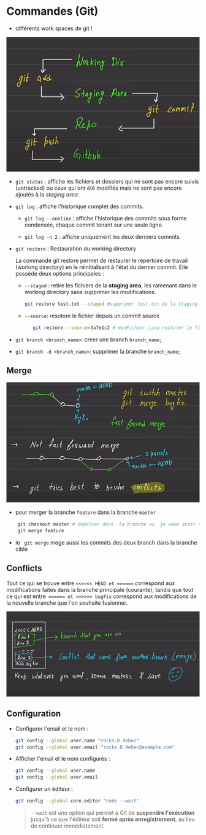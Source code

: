 # Commandes   (Git)
- différents work  spaces  de git ! 

<p align="center">
  <img src="git.png" alt="diffrents-git-work-spaces">
</p>


- `git status` : affiche les fichiers et dossiers qui ne sont pas encore suivis (untracked) ou ceux qui ont été modifiés mais ne sont pas encore ajoutés à la *staging area*.

- `git log` : affiche l'historique complet des commits.

    - `git log --oneline` : affiche l'historique des commits sous forme condensée, chaque commit tenant sur une seule ligne.

    - `git log -n 2` : affiche uniquement les deux derniers commits.

- `git restore` : Restauration du working directory

    La commande git restore permet de restaurer le répertoire de travail (working directory) en le réinitialisant à l'état du dernier commit. Elle possède deux options principales :



    - `--staged` : retire les fichiers de la **staging area**, les ramenant dans le working directory sans supprimer les modifications.

        ```bash
        git restore test.txt --staged #supprimer test.txt de la staging area (resotrer le fichier dans mon work space)
        ```

    - `--source`: resotore le fichier  depuis un commit source 

        ```bash
           git restore --source=3a7e1c2 # monFichier.java restorer le fichier (monfichier) dpuis le commit 3a7e1c2
        ```

- `git branch <branch_name>`: creer une  branch `branch_name`;
- `git branch -d <branch_name>`: supprimer la  branche `branch_name`;

## Merge

<p align="center">
  <img src="branch.png" alt="branch">
</p>



-   pour merger  la branche  `feature` dans  la  branche `master` 
```bash
    git checkout master # depalcer dans  la branche ou  je veux avoir mes  modifs
    git merge feature
```
   - le ` git merge` mege aussi les  commits  des  deux branch dans la branche  cible 

## Conflicts 

Tout ce qui se trouve entre ``<<<<<< HEAD et ======`` correspond aux modifications faites dans la branche principale (courante), tandis que tout ce qui est entre`` ====== et >>>>>> bugFix`` correspond aux modifications de la nouvelle branche que l'on souhaite fusionner.


<p align="center">
  <img src="conflit.png" alt="conflit">
</p>










## Configuration

- Configurer l'email et le nom :
    ```bash
    git config --global user.name "rocks.D.Xebec"  
    git config --global user.email "rocks.D.Xebec@example.com"
    ```

- Afficher l'email et le nom configurés :
    ```bash
    git config --global user.name  
    git config --global user.email
    ```

- Configurer un éditeur :
    ```bash
    git config --global core.editor "code --wait"
    ```
    > `--wait` est une option qui permet à Git de **suspendre l'exécution** jusqu'à ce que l'éditeur soit **fermé après enregistrement**, au lieu de continuer immédiatement.
